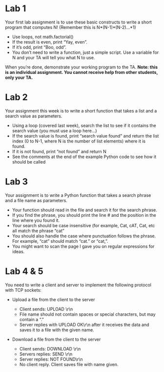 # Lab 1

Your first lab assignment is to use these basic constructs to write a short program that computes N! (Remember this is N*(N-1)*(N-2)…*1)

- Use loops, not math.factorial()
- If the result is even, print “Yay, even”.
- If it’s odd, print “Boo, odd”.
- You don’t need to write a function, just a simple script. Use a variable for N and your TA will tell you what N to use.

When you’re done, demonstrate your working program to the TA. **Note: this is an individual assignment.  You cannot receive help from other students, only your TA.**

# Lab 2

Your assignment this week is to write a short function that takes a list and a search value as parameters.

- Using a loop (covered last week), search the list to see if it contains the search value (you must use a loop here…)
- If the search value is found, print “search value found” and return the list index (0 to N-1, where N is the number of list elements) where it is found.
- If it is not found, print “not found” and return N
- See the comments at the end of the example Python code to see how it should be called

# Lab 3

Your assignment is to write a Python function that takes a search phrase and a file name as parameters.

- Your function should read in the file and search it for the search phrase.
- If you find the phrase, you should print the line # and the position in the line where you found it.
- Your search should be case insensitive (for example, Cat, cAT, Cat, etc all match the phrase “cat”
- You should also handle the case where punctuation follows the phrase.  For example, “cat” should match “cat.” or “cat,”.
- You might want to scan the page I gave you on regular expressions for ideas.

# Lab 4 & 5

You need to write a client and server to implement the following protocol with TCP sockets:

- Upload a file from the client to the server
  - Client sends: UPLOAD <filename> <sizeInBytes>\r\n <dataInBinary>
  - File name should not contain spaces or special characters, but may contain a “.”
  - Server replies with UPLOAD OK\r\n after it receives the data and saves it to a file with the given name.

- Download a file from the client to the server
  - Client sends: DOWNLOAD <filename>\r\n
  - Servers replies: SEND <sizeInBytes>\r\n <dataInBinary>
  - Server replies: NOT FOUND\r\n
  - No client reply. Client saves file with name given.